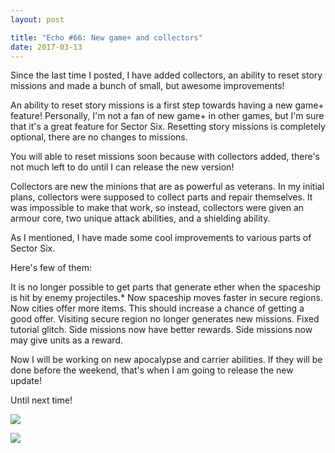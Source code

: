 ```yaml
---
layout: post

title: "Echo #66: New game+ and collectors"
date: 2017-03-13
---
```


Since the last time I posted, I have added collectors, an ability to reset story missions and made a bunch of small, but awesome improvements!

An ability to reset story missions is a first step towards having a new game+ feature!
Personally, I'm not a fan of new game+ in other games, but I'm sure that it's a great feature for Sector Six. Resetting story missions is completely optional, there are no changes to missions.

You will able to reset missions soon because with collectors added, there's not much left to do until I can release the new version!

Collectors are new the minions that are as powerful as veterans.
In my initial plans, collectors were supposed to collect parts and repair themselves.
It was impossible to make that work, so instead, collectors were given an armour core, two unique attack abilities, and a shielding ability.

As I mentioned, I have made some cool improvements to various parts of Sector Six.

Here's few of them:

It is no longer possible to get parts that generate ether when the spaceship is hit by enemy projectiles.* 
Now spaceship moves faster in secure regions.
Now cities offer more items. This should increase a chance of getting a good offer.
Visiting secure region no longer generates new missions.
Fixed tutorial glitch.
Side missions now have better rewards.
Side missions now may give units as a reward.

Now I will be working on new apocalypse and carrier abilities.
If they will be done before the weekend, that's when I am going to release the new update!

Until next time!

![](https://raw.githubusercontent.com/Zuurix/Zuurix.github.io/master/images/echo%2066/Collector%202%202017.03.11.png)

![](https://raw.githubusercontent.com/Zuurix/Zuurix.github.io/master/images/echo%2066/Overload%202017.03.13.png)
